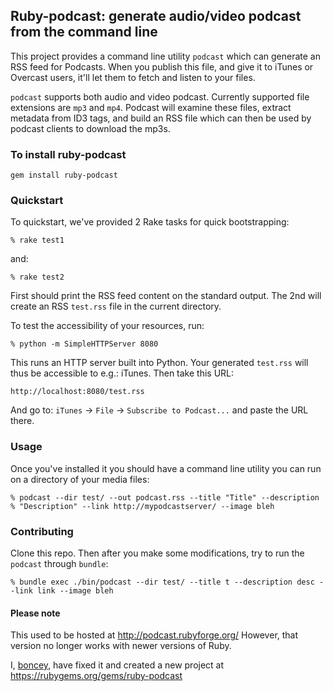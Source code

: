 ## Ruby-podcast: generate audio/video podcast from the command line

This project provides a command line utility `podcast` which can generate
an RSS feed for Podcasts. When you publish this file, and give it to iTunes
or Overcast users, it'll let them to fetch and listen to your files.

`podcast` supports both audio and video podcast. Currently supported file
extensions are `mp3` and `mp4`.  Podcast will examine these files, extract
metadata from ID3 tags, and build an RSS file which can then be used by
podcast clients to download the mp3s.

### To install ruby-podcast

    gem install ruby-podcast

### Quickstart

To quickstart, we've provided 2 Rake tasks for quick bootstrapping:

	% rake test1

and:

	% rake test2

First should print the RSS feed content on the standard output. The 2nd will
create an RSS `test.rss` file in the current directory.

To test the accessibility of your resources, run:

	% python -m SimpleHTTPServer 8080

This runs an HTTP server built into Python. Your generated `test.rss` will
thus be accessible to e.g.: iTunes. Then take this URL:

	http://localhost:8080/test.rss

And go to: `iTunes` -> `File` -> `Subscribe to Podcast...` and paste the URL
there.

### Usage

Once you've installed it you should have a
command line utility you can run on a directory of your media files:

    % podcast --dir test/ --out podcast.rss --title "Title" --description % "Description" --link http://mypodcastserver/ --image bleh

### Contributing

Clone this repo. Then after you make some modifications, try to run the
`podcast` through `bundle`:

	% bundle exec ./bin/podcast --dir test/ --title t --description desc --link link --image bleh

#### Please note

This used to be hosted at http://podcast.rubyforge.org/
However, that version no longer works with newer versions of Ruby.

I, [boncey](https://github.com/boncey), have fixed it and created a new project at https://rubygems.org/gems/ruby-podcast
